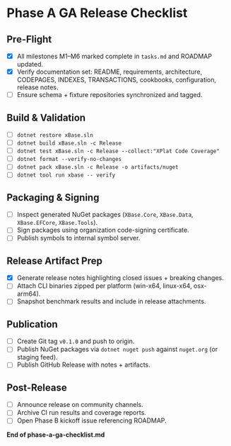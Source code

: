 # Phase A GA Release Checklist

## Pre-Flight
- [x] All milestones M1–M6 marked complete in `tasks.md` and ROADMAP updated.
- [x] Verify documentation set: README, requirements, architecture, CODEPAGES, INDEXES, TRANSACTIONS, cookbooks, configuration, release notes.
- [ ] Ensure schema + fixture repositories synchronized and tagged.

## Build & Validation
- [ ] `dotnet restore xBase.sln`
- [ ] `dotnet build xBase.sln -c Release`
- [ ] `dotnet test xBase.sln -c Release --collect:"XPlat Code Coverage"`
- [ ] `dotnet format --verify-no-changes`
- [ ] `dotnet pack xBase.sln -c Release -o artifacts/nuget`
- [ ] `dotnet tool run xbase -- verify`

## Packaging & Signing
- [ ] Inspect generated NuGet packages (`XBase.Core`, `XBase.Data`, `XBase.EFCore`, `XBase.Tools`).
- [ ] Sign packages using organization code-signing certificate.
- [ ] Publish symbols to internal symbol server.

## Release Artifact Prep
- [x] Generate release notes highlighting closed issues + breaking changes.
- [ ] Attach CLI binaries zipped per platform (win-x64, linux-x64, osx-arm64).
- [ ] Snapshot benchmark results and include in release attachments.

## Publication
- [ ] Create Git tag `v0.1.0` and push to origin.
- [ ] Publish NuGet packages via `dotnet nuget push` against `nuget.org` (or staging feed).
- [ ] Publish GitHub Release with notes + artifacts.

## Post-Release
- [ ] Announce release on community channels.
- [ ] Archive CI run results and coverage reports.
- [ ] Open Phase B kickoff issue referencing ROADMAP.

**End of phase-a-ga-checklist.md**
